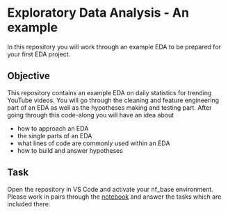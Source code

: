 # Exploratory Data Analysis - An example

In this repository you will work through an example EDA to be prepared for your first EDA project.
## Objective
This repository contains an example EDA on daily statistics for trending YouTube videos.
You will go through the cleaning and feature engineering part of an EDA as well as the hypotheses making and testing part.
After going through this code-along you will have an idea about
- how to approach an EDA
- the single parts of an EDA
- what lines of code are commonly used within an EDA
- how to build and answer hypotheses

## Task
Open the repository in VS Code and activate your nf_base environment.
Please work in pairs through the [notebook](https://github.com/neuefische/da-youtube_EDA/blob/main/youtube_EDA.ipynb) and answer the tasks which are included there.

